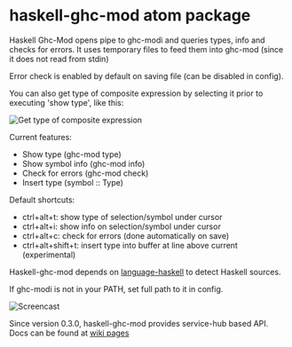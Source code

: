 # haskell-ghc-mod atom package

Haskell Ghc-Mod opens pipe to ghc-modi and queries types, info and checks
for errors. It uses temporary files to feed them into ghc-mod (since it does
not read from stdin)

Error check is enabled by default on saving file (can be disabled in config).

You can also get type of composite expression by selecting it prior to executing
'show type', like this:

![Get type of composite expression][3]

Current features:

* Show type (ghc-mod type)
* Show symbol info (ghc-mod info)
* Check for errors (ghc-mod check)
* Insert type (symbol :: Type)

Default shortcuts:

* ctrl+alt+t: show type of selection/symbol under cursor
* ctrl+alt+i: show info on selection/symbol under cursor
* ctrl+alt+c: check for errors (done automatically on save)
* ctrl+alt+shift+t: insert type into buffer at line above current (experimental)

Haskell-ghc-mod depends on [language-haskell][1] to detect
Haskell sources.

If ghc-modi is not in your PATH, set full path to it in config.

![Screencast][2]

Since version 0.3.0, haskell-ghc-mod provides service-hub based API. Docs can be found at [wiki pages][4]

[1]: https://atom.io/packages/language-haskell
[2]: https://raw.githubusercontent.com/lierdakil/haskell-ghc-mod/master/screencast.gif
[3]: https://raw.githubusercontent.com/lierdakil/haskell-ghc-mod/master/composite.jpg
[4]: https://github.com/lierdakil/haskell-ghc-mod/wiki/Service-hub-API
